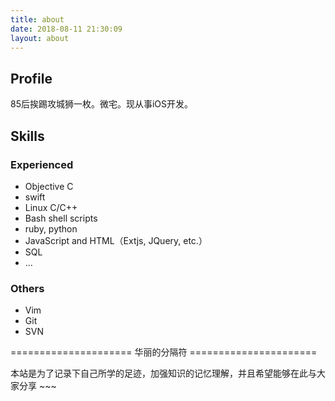 ```yaml
---
title: about
date: 2018-08-11 21:30:09
layout: about
---
```


## Profile ##

85后挨踢攻城狮一枚。微宅。现从事iOS开发。

## Skills ##

### Experienced ###
* Objective C
* swift
* Linux C/C++
* Bash shell scripts
* ruby, python
* JavaScript and HTML（Extjs, JQuery, etc.）
* SQL
* ...

### Others ###
* Vim
* Git
* SVN


===================== 华丽的分隔符 ======================

本站是为了记录下自己所学的足迹，加强知识的记忆理解，并且希望能够在此与大家分享 ~~~

